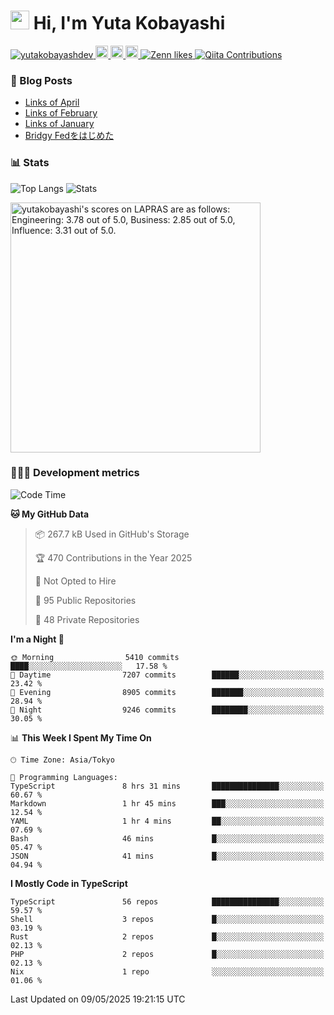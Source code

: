 <h1><img src="https://emojis.slackmojis.com/emojis/images/1613942336/14158/balloons.gif?1613942336" width="30"/> Hi, I'm Yuta Kobayashi</h1>

<p align="left"> 
  <a href="https://github.com/yutakobayashidev/yutakobayashidev/">
    <img src="https://komarev.com/ghpvc/?username=yutakobayashdev" alt="yutakobayashdev" />
  </a>
  <a href="https://mastodon.social/@yutakobayashi">
    <img height="20" src="https://img.shields.io/mastodon/follow/107202517736161782?domain=https%3A%2F%2Fmastodon.social&label=Mastodon&logo=mastodon&style=plastic" />
  </a>
  <a href="https://github.com/yutakobayashidev">
    <img height="20" src="https://img.shields.io/github/followers/yutakobayashidev?label=follow&logo=github&style=flat" />
  </a>
  <a href="https://www.reddit.com/user/yutakobayashi">
    <img height="20" src="https://img.shields.io/reddit/user-karma/combined/yutakobayashi?label=Reddit&logo=reddit&style=flat" />
  </a>
  <a href="https://zenn.dev/yutakobayashi">
    <img src="https://badgen.org/img/zenn/yutakobayashi/likes?style=plastic" alt="Zenn likes" />
  </a>
  <a href="https://qiita.com/yutakobayashi">
    <img src="https://badgen.org/img/qiita/yutakobayashi/contributions?style=plastic" alt="Qiita Contributions" />
  </a>
</p>

### 📕 Blog Posts

<!-- BLOG-POST-LIST:START -->
- [Links of April](https://yutakobayashi.dev/blog/2025-04/)
- [Links of February](https://yutakobayashi.dev/blog/2025-02/)
- [Links of January](https://yutakobayashi.dev/blog/2025-01/)
- [Bridgy Fedをはじめた](https://yutakobayashi.dev/blog/bridgy-fed/)
<!-- BLOG-POST-LIST:END -->

### 📊 Stats

![Top Langs](https://github-readme-stats.vercel.app/api/top-langs/?username=yutakobayashidev)
![Stats](https://github-readme-stats.vercel.app/api?username=yutakobayashidev&count_private=true&show_icons=true&line_height=40)

<!--START_SECTION:lapras-card-->
<p ><a href="https://lapras.com/public/yutakobayashi" target="_blank" rel="noopener noreferrer"><img alt="yutakobayashi's scores on LAPRAS are as follows: Engineering: 3.78 out of 5.0, Business: 2.85 out of 5.0, Influence: 3.31 out of 5.0." src="https://lapras-card-generator.vercel.app/api/svg?e=3.78&b=2.85&i=3.31&b1=%23020e27&b2=%230e5593&i1=%2303102f&i2=%231688bf&l=en" width="400" ></a></p>
<!--END_SECTION:lapras-card-->

### 👩🏻‍💻 Development metrics

<!--START_SECTION:waka-->
![Code Time](http://img.shields.io/badge/Code%20Time-3%2C678%20hrs%2011%20mins-blue)

**🐱 My GitHub Data** 

> 📦 267.7 kB Used in GitHub's Storage 
 > 
> 🏆 470 Contributions in the Year 2025
 > 
> 🚫 Not Opted to Hire
 > 
> 📜 95 Public Repositories 
 > 
> 🔑 48 Private Repositories 
 > 
**I'm a Night 🦉** 

```text
🌞 Morning                5410 commits        ████░░░░░░░░░░░░░░░░░░░░░   17.58 % 
🌆 Daytime                7207 commits        ██████░░░░░░░░░░░░░░░░░░░   23.42 % 
🌃 Evening                8905 commits        ███████░░░░░░░░░░░░░░░░░░   28.94 % 
🌙 Night                  9246 commits        ████████░░░░░░░░░░░░░░░░░   30.05 % 
```


📊 **This Week I Spent My Time On** 

```text
🕑︎ Time Zone: Asia/Tokyo

💬 Programming Languages: 
TypeScript               8 hrs 31 mins       ███████████████░░░░░░░░░░   60.67 % 
Markdown                 1 hr 45 mins        ███░░░░░░░░░░░░░░░░░░░░░░   12.54 % 
YAML                     1 hr 4 mins         ██░░░░░░░░░░░░░░░░░░░░░░░   07.69 % 
Bash                     46 mins             █░░░░░░░░░░░░░░░░░░░░░░░░   05.47 % 
JSON                     41 mins             █░░░░░░░░░░░░░░░░░░░░░░░░   04.94 % 
```

**I Mostly Code in TypeScript** 

```text
TypeScript               56 repos            ███████████████░░░░░░░░░░   59.57 % 
Shell                    3 repos             █░░░░░░░░░░░░░░░░░░░░░░░░   03.19 % 
Rust                     2 repos             █░░░░░░░░░░░░░░░░░░░░░░░░   02.13 % 
PHP                      2 repos             █░░░░░░░░░░░░░░░░░░░░░░░░   02.13 % 
Nix                      1 repo              ░░░░░░░░░░░░░░░░░░░░░░░░░   01.06 % 
```




 Last Updated on 09/05/2025 19:21:15 UTC
<!--END_SECTION:waka-->
